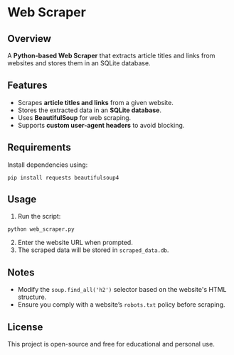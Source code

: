 # Web Scraper

## Overview
A **Python-based Web Scraper** that extracts article titles and links from websites and stores them in an SQLite database.

## Features
- Scrapes **article titles and links** from a given website.
- Stores the extracted data in an **SQLite database**.
- Uses **BeautifulSoup** for web scraping.
- Supports **custom user-agent headers** to avoid blocking.

## Requirements
Install dependencies using:
```
pip install requests beautifulsoup4
```

## Usage
1. Run the script:
```
python web_scraper.py
```
2. Enter the website URL when prompted.
3. The scraped data will be stored in `scraped_data.db`.

## Notes
- Modify the `soup.find_all('h2')` selector based on the website's HTML structure.
- Ensure you comply with a website’s `robots.txt` policy before scraping.

## License
This project is open-source and free for educational and personal use.
